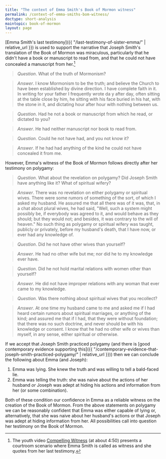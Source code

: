 ```yaml
---
title: "The context of Emma Smith's Book of Mormon witness"
permalink: /context-of-emma-smiths-bom-witness/
doctype: short-analysis
maintopic: book-of-mormon
layout: page
---
```


[Emma Smith's last testimony]({{ "/last-testimony-of-sister-emma/" | relative_url }}) is used to support the narrative that Joseph Smith's translation of the Book of Mormon was miraculous, particularly that he didn't have a book or manuscript to read from, and that he could not have concealed a manuscript from her.[^examples]

> *Question*. What of the truth of Mormonism?

> *Answer*. I know Mormonism to be the truth; and believe the Church to have been established by divine direction. I have complete faith in it. In writing for your father I frequently wrote da y after day, often sitting at the table close by him, he sitting with his face buried in his hat, with the stone in it, and dictating hour after hour with nothing between us.

> *Question*. Had he not a book or manuscript from which he read, or dictated to you?

> *Answer*. He had neither manuscript nor book to read from.

> *Question*. Could he not have had, and you not know it?

> *Answer*. If he had had anything of the kind he could not have concealed it from me.

However, Emma's witness of the Book of Mormon follows directly after her testimony on polygamy:

> *Question*. What about the revelation on polygamy? Did Joseph Smith have anything like it? What of spiritual wifery?

> *Answer*. There was no revelation on either polygamy or spiritual wives. There were some rumors of something of the sort, of which I asked my husband. He assured me that all there was of it was, that, in a chat about plural wives, he had said, "Well, such a system might possibly be, if everybody was agreed to it, and would behave as they should; but they would not; and besides, it was contrary to the will of heaven." No such thing as polygamy or spiritual wifery was taught, publicly or privately, before my husband's death, that I have now, or ever had any knowledge of.

> *Question*. Did he not have other wives than yourself?

> *Answer*. He had no other wife but me; nor did he to my knowledge ever have.

> *Question*. Did he not hold marital relations with women other than yourself?

> *Answer*. He did not have improper relations with any woman that ever came to my knowledge.

> *Question*. Was there nothing about spiritual wives that you recollect?

> *Answer*. At one time my husband came to me and asked me if I had heard certain rumors about spiritual marriages, or anything of the kind; and assured me that if I had, that they were without foundation; that there was no such doctrine, and never should be with his knowledge or consent. I know that he had no other wife or wives than myself, in any sense, either spiritual or otherwise.

If we accept that Joseph Smith practiced polygamy (and there is [good contemporary evidence supporting this]({{ "/contemporary-evidence-that-joseph-smith-practiced-polygamy/" | relative_url }})) then we can conclude the following about Emma (and Joseph):

1. Emma was lying.  She knew the truth and was willing to tell a bald-faced lie.
1. Emma was telling the truth: she was naive about the actions of her husband *or* Joseph was adept at hiding his actions and information from her (or some combination).

Both of these condition our confidence in Emma as a reliable witness on the creation of the Book of Mormon.  From the above statements on polygamy we can be reasonably confident that Emma was either capable of lying or, alternatively, that she was naive about her husband's actions or that Joseph was adept at hiding information from her.  All possibilities call into question her testimony on the Book of Mormon.

[^examples]: The youth video [Compelling Witness](https://www.lds.org/youth/video/compelling-witness?lang=eng) (at about 4:50) presents a courtroom scenario where Emma Smith is called as witness and she quotes from her last testimony.
